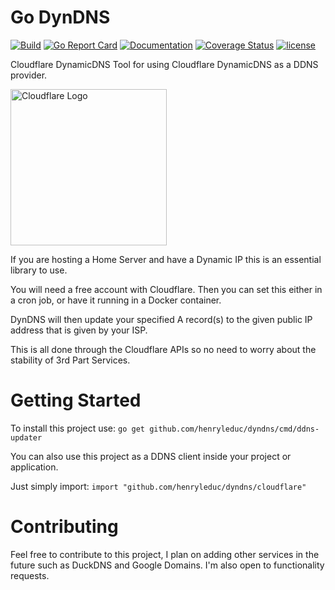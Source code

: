 # Go DynDNS
[![Build](https://api.travis-ci.com/henryleduc/dyndns.svg?branch=master)](https://travis-ci.com/github/henryleduc/dyndns)
[![Go Report Card](https://goreportcard.com/badge/github.com/henryleduc/dyndns)](https://goreportcard.com/report/github.com/henryleduc/dyndns)
[![Documentation](https://godoc.org/github.com/henryleduc/dyndns?status.svg)](http://godoc.org/github.com/henryleduc/dyndns)
[![Coverage Status](https://coveralls.io/repos/github/henryleduc/dyndns/badge.svg?branch=master)](https://coveralls.io/github/henryleduc/dyndns?branch=master)
[![license](https://img.shields.io/github/license/henryleduc/dyndns.svg?maxAge=2592000)](https://github.com/henryleduc/dyndns/LICENSE)

Cloudflare DynamicDNS Tool for using Cloudflare DynamicDNS as a DDNS provider.

<img alt="Cloudflare Logo" src="https://www.cloudflare.com/img/logo-cloudflare-dark.svg" width="250">

If you are hosting a Home Server and have a Dynamic IP this is an essential library to use.

You will need a free account with Cloudflare.
Then you can set this either in a cron job, or have it running in a Docker container.

DynDNS will then update your specified A record(s) to the given public IP address that is given by your ISP.

This is all done through the Cloudflare APIs so no need to worry about the stability of 3rd Part Services.

# Getting Started
To install this project use:
`go get github.com/henryleduc/dyndns/cmd/ddns-updater`

You can also use this project as a DDNS client inside your project or application.

Just simply import:
`import "github.com/henryleduc/dyndns/cloudflare"`

# Contributing
Feel free to contribute to this project, I plan on adding other services in the future such as DuckDNS and Google Domains.
I'm also open to functionality requests.
